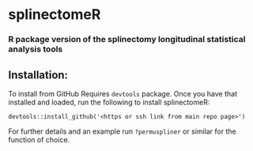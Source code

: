 # splinectomeR
### R package version of the splinectomy longitudinal statistical analysis tools
## Installation:
To install from GitHub Requires `devtools` package. Once you have that installed and loaded, run the following to install splinectomeR:
```
devtools::install_github('<https or ssh link from main repo page>')
```
For further details and an example run `?permuspliner` or similar for the function of choice.
